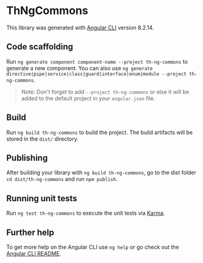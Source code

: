 # ThNgCommons

This library was generated with [Angular CLI](https://github.com/angular/angular-cli) version 8.2.14.

## Code scaffolding

Run `ng generate component component-name --project th-ng-commons` to generate a new component. You can also use `ng generate directive|pipe|service|class|guard|interface|enum|module --project th-ng-commons`.
> Note: Don't forget to add `--project th-ng-commons` or else it will be added to the default project in your `angular.json` file. 

## Build

Run `ng build th-ng-commons` to build the project. The build artifacts will be stored in the `dist/` directory.

## Publishing

After building your library with `ng build th-ng-commons`, go to the dist folder `cd dist/th-ng-commons` and run `npm publish`.

## Running unit tests

Run `ng test th-ng-commons` to execute the unit tests via [Karma](https://karma-runner.github.io).

## Further help

To get more help on the Angular CLI use `ng help` or go check out the [Angular CLI README](https://github.com/angular/angular-cli/blob/master/README.md).

